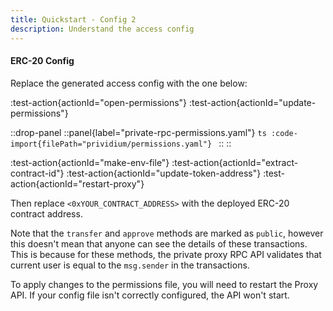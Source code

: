 ```yaml
---
title: Quickstart - Config 2
description: Understand the access config
---
```


#### ERC-20 Config

Replace the generated access config with the one below:

:test-action{actionId="open-permissions"}
:test-action{actionId="update-permissions"}

::drop-panel
  ::panel{label="private-rpc-permissions.yaml"}
    ```ts
    :code-import{filePath="prividium/permissions.yaml"}
    ```
  ::
::

:test-action{actionId="make-env-file"}
:test-action{actionId="extract-contract-id"}
:test-action{actionId="update-token-address"}
:test-action{actionId="restart-proxy"}

Then replace `<0xYOUR_CONTRACT_ADDRESS>` with the deployed ERC-20 contract address.

Note that the `transfer` and `approve` methods are marked as `public`,
however this doesn't mean that anyone can see the details of these transactions.
This is because for these methods, the private proxy RPC API validates that current user is equal to the `msg.sender` in the transactions.

To apply changes to the permissions file,
you will need to restart the Proxy API.
If your config file isn't correctly configured,
the API won't start.
